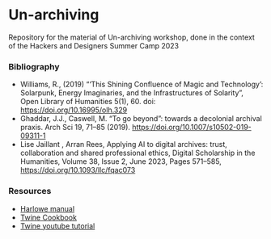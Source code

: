 # Un-archiving
Repository for the material of Un-archiving workshop, done in the context of the Hackers and Designers Summer Camp 2023

### Bibliography

* Williams, R., (2019) “‘This Shining Confluence of Magic and Technology’: Solarpunk, Energy Imaginaries, and the Infrastructures of Solarity”, Open Library of Humanities 5(1), 60. doi: https://doi.org/10.16995/olh.329
* Ghaddar, J.J., Caswell, M. “To go beyond”: towards a decolonial archival praxis. Arch Sci 19, 71–85 (2019). https://doi.org/10.1007/s10502-019-09311-1
* Lise Jaillant , Arran Rees, Applying AI to digital archives: trust, collaboration and shared professional ethics, Digital Scholarship in the Humanities, Volume 38, Issue 2, June 2023, Pages 571–585, https://doi.org/10.1093/llc/fqac073

### Resources

* <a href="https://twine2.neocities.org/#macro_set">Harlowe manual</a>
* <a href="https://twinery.org/cookbook/">Twine Cookbook</a>
* <a href="https://www.youtube.com/watch?v=YDUU5yZq4og&list=PLFgjYYTq6xyjBtXJTvEaBTVUWxirY6q24&index=2">Twine youtube tutorial</a>
